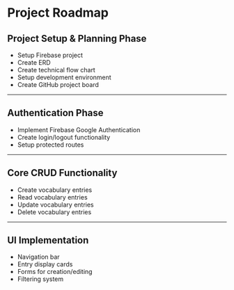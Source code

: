 # Project Roadmap

## Project Setup & Planning Phase
- Setup Firebase project
- Create ERD
- Create technical flow chart
- Setup development environment
- Create GitHub project board

---

## Authentication Phase
- Implement Firebase Google Authentication
- Create login/logout functionality
- Setup protected routes

---

## Core CRUD Functionality
- Create vocabulary entries
- Read vocabulary entries
- Update vocabulary entries
- Delete vocabulary entries

---

## UI Implementation
- Navigation bar
- Entry display cards
- Forms for creation/editing
- Filtering system
